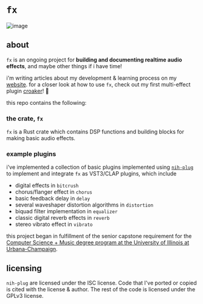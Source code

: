 # `fx`

![image](https://github.com/renzol2/fx/assets/55109467/71cdd2f2-388c-4ddd-ba07-aace9b7ec5ad)

## about

`fx` is an ongoing project for **building and documenting realtime audio effects**, and maybe other things if i have time!

i'm writing articles about my development & learning process on my [website](https://www.renzomledesma.me/writing/fx). for a closer look at how to use `fx`, check out my first multi-effect plugin [croaker](https://github.com/renzol2/croaker)! 🐸

this repo contains the following:

### the crate, `fx`

`fx` is a Rust crate which contains DSP functions and building blocks for making basic audio effects.

### example plugins

i've implemented a collection of basic plugins implemented using [`nih-plug`](https://github.com/robbert-vdh/nih-plug) to implement and integrate `fx` as VST3/CLAP plugins, which include

- digital effects in `bitcrush`
- chorus/flanger effect in `chorus`
- basic feedback delay in `delay`
- several waveshaper distortion algorithms in `distortion`
- biquad filter implementation in `equalizer`
- classic digital reverb effects in `reverb`
- stereo vibrato effect in `vibrato`

this project began in fulfillment of the senior capstone requirement for the [Computer Science + Music degree program at the University of Illinois at Urbana-Champaign](https://music.illinois.edu/admissions/undergraduate-programs-and-application/undergraduate-degrees/bachelor-of-science-cs-music/).

## licensing

`nih-plug` are licensed under the ISC license. Code that I've ported or copied is cited with the license & author. The rest of the code is licensed under the GPLv3 license.
